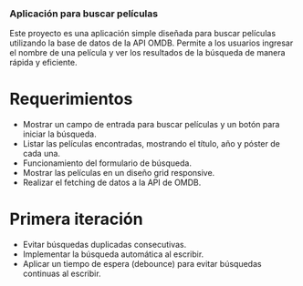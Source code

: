 ### Aplicación para buscar películas
Este proyecto es una aplicación simple diseñada para buscar películas utilizando la base de datos de la API OMDB. Permite a los usuarios ingresar el nombre de una película y ver los resultados de la búsqueda de manera rápida y eficiente.

# Requerimientos
- Mostrar un campo de entrada para buscar películas y un botón para iniciar la búsqueda.
- Listar las películas encontradas, mostrando el título, año y póster de cada una.
- Funcionamiento del formulario de búsqueda.
- Mostrar las películas en un diseño grid responsive.
- Realizar el fetching de datos a la API de OMDB.
# Primera iteración
- Evitar búsquedas duplicadas consecutivas.
- Implementar la búsqueda automática al escribir.
- Aplicar un tiempo de espera (debounce) para evitar búsquedas continuas al escribir.
